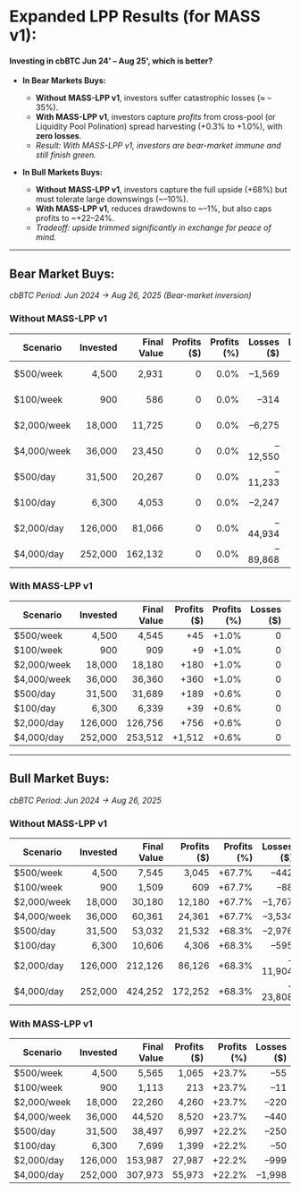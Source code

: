 # Expanded LPP Results (for MASS v1):

#### Investing in cbBTC Jun 24' – Aug 25', which is better?

- **In Bear Markets Buys:**  
  - **Without MASS-LPP v1**, investors suffer catastrophic losses (≈ –35%).  
  - **With MASS-LPP v1**, investors capture *profits* from cross-pool (or Liquidity Pool Polination) spread harvesting (+0.3% to +1.0%), with **zero losses**.  
  - *Result: With MASS-LPP v1, investors are bear-market immune and still finish green.*  

- **In Bull Markets Buys:**  
  - **Without MASS-LPP v1**, investors capture the full upside (+68%) but must tolerate large downswings (~–10%).  
  - **With MASS-LPP v1**, reduces drawdowns to ~–1%, but also caps profits to ~+22–24%.  
  - *Tradeoff: upside trimmed significantly in exchange for peace of mind.*

---

## Bear Market Buys:

*cbBTC Period: Jun 2024 → Aug 26, 2025 (Bear-market inversion)*  

### Without MASS-LPP v1

| Scenario       | Invested | Final Value | Profits ($) | Profits (%) | Losses ($) | Losses (%) |
|----------------|---------:|------------:|------------:|------------:|-----------:|-----------:|
| $500/week      |   4,500  |     2,931   |       0     |  0.0%       | –1,569     | –34.9%     |
| $100/week      |     900  |       586   |       0     |  0.0%       | –314       | –34.9%     |
| $2,000/week    |  18,000  |    11,725   |       0     |  0.0%       | –6,275     | –34.9%     |
| $4,000/week    |  36,000  |    23,450   |       0     |  0.0%       | –12,550    | –34.9%     |
| $500/day       |  31,500  |    20,267   |       0     |  0.0%       | –11,233    | –35.7%     |
| $100/day       |   6,300  |     4,053   |       0     |  0.0%       | –2,247     | –35.7%     |
| $2,000/day     | 126,000  |    81,066   |       0     |  0.0%       | –44,934    | –35.7%     |
| $4,000/day     | 252,000  |   162,132   |       0     |  0.0%       | –89,868    | –35.7%     |

### With MASS-LPP v1

| Scenario       | Invested | Final Value | Profits ($) | Profits (%) | Losses ($) | Losses (%) |
|----------------|---------:|------------:|------------:|------------:|-----------:|-----------:|
| $500/week      |   4,500  |     4,545   |     +45     | +1.0%       | 0          | 0.0%       |
| $100/week      |     900  |       909   |      +9     | +1.0%       | 0          | 0.0%       |
| $2,000/week    |  18,000  |    18,180   |    +180     | +1.0%       | 0          | 0.0%       |
| $4,000/week    |  36,000  |    36,360   |    +360     | +1.0%       | 0          | 0.0%       |
| $500/day       |  31,500  |    31,689   |    +189     | +0.6%       | 0          | 0.0%       |
| $100/day       |   6,300  |     6,339   |     +39     | +0.6%       | 0          | 0.0%       |
| $2,000/day     | 126,000  |   126,756   |    +756     | +0.6%       | 0          | 0.0%       |
| $4,000/day     | 252,000  |   253,512   |   +1,512    | +0.6%       | 0          | 0.0%       |

---

## Bull Market Buys:

*cbBTC Period: Jun 2024 → Aug 26, 2025*  

### Without MASS-LPP v1

| Scenario       | Invested | Final Value | Profits ($) | Profits (%) | Losses ($) | Losses (%) |
|----------------|---------:|------------:|------------:|------------:|-----------:|-----------:|
| $500/week      |   4,500  |     7,545   |   3,045     | +67.7%      | –442       | –9.8%      |
| $100/week      |     900  |     1,509   |     609     | +67.7%      | –88        | –9.8%      |
| $2,000/week    |  18,000  |    30,180   |  12,180     | +67.7%      | –1,767     | –9.8%      |
| $4,000/week    |  36,000  |    60,361   |  24,361     | +67.7%      | –3,534     | –9.8%      |
| $500/day       |  31,500  |    53,032   |  21,532     | +68.3%      | –2,976     | –9.5%      |
| $100/day       |   6,300  |    10,606   |   4,306     | +68.3%      | –595       | –9.5%      |
| $2,000/day     | 126,000  |   212,126   |  86,126     | +68.3%      | –11,904    | –9.5%      |
| $4,000/day     | 252,000  |   424,252   | 172,252     | +68.3%      | –23,808    | –9.5%      |

### With MASS-LPP v1

| Scenario       | Invested | Final Value | Profits ($) | Profits (%) | Losses ($) | Losses (%) |
|----------------|---------:|------------:|------------:|------------:|-----------:|-----------:|
| $500/week      |   4,500  |     5,565   |   1,065     | +23.7%      | –55        | –1.2%      |
| $100/week      |     900  |     1,113   |     213     | +23.7%      | –11        | –1.2%      |
| $2,000/week    |  18,000  |    22,260   |   4,260     | +23.7%      | –220       | –1.2%      |
| $4,000/week    |  36,000  |    44,520   |   8,520     | +23.7%      | –440       | –1.2%      |
| $500/day       |  31,500  |    38,497   |   6,997     | +22.2%      | –250       | –0.8%      |
| $100/day       |   6,300  |     7,699   |   1,399     | +22.2%      | –50        | –0.8%      |
| $2,000/day     | 126,000  |   153,987   |  27,987     | +22.2%      | –999       | –0.8%      |
| $4,000/day     | 252,000  |   307,973   |  55,973     | +22.2%      | –1,998     | –0.8%      |
